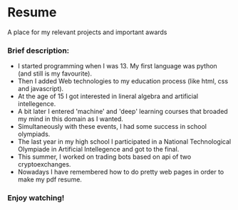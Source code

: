 # Resume
A place for my relevant projects and important awards

### Brief description:
- I started programming when I was 13. My first language was python (and still is my favourite).
- Then I added Web technologies to my education process (like html, css and javascript).
- At the age of 15 I got interested in lineral algebra and artificial intellegence.
- A bit later I entered 'machine' and 'deep' learning courses that broaded my mind in this domain as I wanted.
- Simultaneously with these events, I had some success in school olympiads.
- The last year in my high school I participated in a National Technological Olympiade in Artificial Intellegence and got to the final.
- This summer, I worked on trading bots based on api of two cryptoexchanges.
- Nowadays I have remembered how to do pretty web pages in order to make my pdf resume.

### Enjoy watching!
